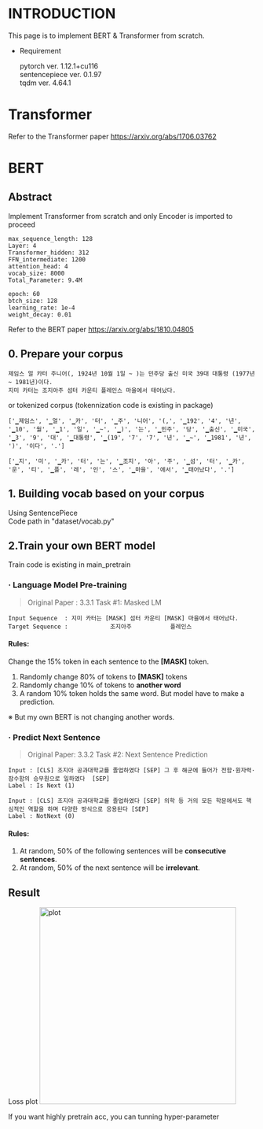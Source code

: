 # INTRODUCTION
This page is to implement BERT & Transformer from scratch.

* Requirement

    pytorch ver. 1.12.1+cu116\
    sentencepiece ver. 0.1.97\
    tqdm ver. 4.64.1

# Transformer
Refer to the Transformer paper
https://arxiv.org/abs/1706.03762

# BERT

## Abstract
Implement Transformer from scratch and only Encoder is imported to proceed

```
max_sequence_length: 128
Layer: 4
Transformer_hidden: 312
FFN_intermediate: 1200
attention_head: 4
vocab_size: 8000
Total_Parameter: 9.4M

epoch: 60
btch_size: 128
learning_rate: 1e-4
weight_decay: 0.01
```

Refer to the BERT paper
https://arxiv.org/abs/1810.04805

## 0. Prepare your corpus
```
제임스 얼 카터 주니어(, 1924년 10월 1일 ~ )는 민주당 출신 미국 39대 대통령 (1977년 ~ 1981년)이다.
지미 카터는 조지아주 섬터 카운티 플레인스 마을에서 태어났다.
```

or tokenized corpus (tokennization code is existing in package)
```
['▁제임스', '▁얼', '▁카', '터', '▁주', '니어', '(,', '▁192', '4', '년', '▁10', '월', '▁1', '일', '▁~', '▁)', '는', '▁민주', '당', '▁출신', '▁미국', '▁3', '9', '대', '▁대통령', '▁(19', '7', '7', '년', '▁~', '▁1981', '년', ')', '이다', '.']

['▁지', '미', '▁카', '터', '는', '▁조지', '아', '주', '▁섬', '터', '▁카', '운', '티', '▁플', '레', '인', '스', '▁마을', '에서', '▁태어났다', '.']
```

## 1. Building vocab based on your corpus
Using SentencePiece\
Code path in "dataset/vocab.py"

## 2.Train your own BERT model
Train code is existing in main_pretrain

### · Language Model Pre-training
> Original Paper : 3.3.1 Task #1: Masked LM
```
Input Sequence  : 지미 카터는 [MASK] 섬터 카운티 [MASK] 마을에서 태어났다.
Target Sequence :            조지아주           플레인스
```

#### Rules: 

Change the 15% token in each sentence to the **[MASK]** token.

  1. Randomly change 80% of tokens to **[MASK]** tokens
  2. Randomly change 10% of tokens to **another word** 
  3. A random 10% token holds the same word. But model have to make a prediction.

※ But my own BERT is not changing another words.

### · Predict Next Sentence
> Original Paper: 3.3.2 Task #2: Next Sentence Prediction
```
Input : [CLS] 조지아 공과대학교를 졸업하였다 [SEP] 그 후 해군에 들어가 전함·원자력·잠수함의 승무원으로 일하였다  [SEP]
Label : Is Next (1)

Input : [CLS] 조지아 공과대학교를 졸업하였다 [SEP] 의학 등 거의 모든 학문에서도 핵심적인 역할을 하며 다양한 방식으로 응용된다 [SEP]
Label : NotNext (0)
```

#### Rules:

1. At random, 50% of the following sentences will be **consecutive sentences**.
2. At random, 50% of the next sentence will be **irrelevant**.

## Result
Loss plot
<img width="400" alt="plot" src="https://user-images.githubusercontent.com/115800583/200209805-bf032c9c-e35a-480e-844e-e7c07aa9cd4d.png">

If you want highly pretrain acc, you can tunning hyper-parameter
